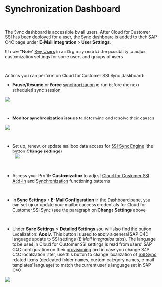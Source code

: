 # Synchronization Dashboard

&nbsp;

The Sync dashboard is accessible by all users. After Cloud for Customer SSI has been deployed for a user, the Sync dashboard is added to their SAP C4C page under **E-Mail Integration** > **User Settings**.  

!!! note "Note"
    [Key Users](https://www.sap.com/documents/2018/10/febc12f6-227d-0010-87a3-c30de2ffd8ff.html) in an Org may restrict the possibility to adjust customization settings for some users and groups of users

&nbsp;

Actions you can perform on Cloud for Customer SSI Sync dashboard:  

- **Pause/Resume** or **Force** [synchronization](../C4C-SSI-Sync-Overview/) to run before the next scheduled sync session  

![](../assets/images/Profiles/sync_pause_resume_force.png)

&nbsp;

- **Monitor synchronization issues** to determine and resolve their causes  

![](../assets/images/Profiles/monitor_issue.png)

&nbsp;



- Set up, renew, or update mailbox data access for [SSI Sync Engine](../C4C-SSI-Sync-Overview/) (the button **Change settings**)  
&nbsp;
![](../assets/images/Authorization/login_O365.png)

&nbsp;

- Access your Profile **Customization** to adjust [Cloud for Customer SSI Add-In](../Customization-Settings-Addin/) and [Synchronization](../Customization-Settings-Sync/) functioning patterns   

&nbsp;

- In **Sync Settings** > **E-Mail Configuration** in the Dashboard pane, you can set up or update your mailbox access credentials for Cloud for Customer SSI Sync (see the paragraph on **Change Settings** above)  

&nbsp;

- Under **Sync Settings** > **Detailed Settings** you will also find the button Localization: **Apply**. This button is used to apply a general SAP C4C language update to SSI settings (*E-Mail Integration* tabs). The language to be used in Cloud for Customer SSI settings is read from users' SAP C4C configuration on their [provisioning](../How-to-Configure-Admin/#24_user_provisioning) and in case you change SAP C4C localization later, use this button to change localization of [SSI Sync](../C4C-SSI-Sync-Overview/) related items (dedicated folder names, custom category names, e-mail templates' language) to match the current user's language set in SAP C4C   

![](../assets/images/Profiles/profile_apply.png)

&nbsp;

